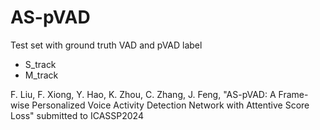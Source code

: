# AS-pVAD

Test set with ground truth VAD and pVAD label

- S_track
- M_track


F. Liu, F. Xiong, Y. Hao, K. Zhou, C. Zhang, J. Feng, "AS-pVAD: A Frame-wise Personalized Voice Activity Detection Network with Attentive Score Loss" submitted to ICASSP2024
